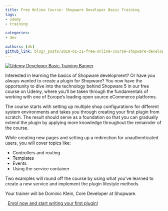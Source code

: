 ```yaml
---
title: Free Online Course: Shopware Developer Basic Training
tags:
- udemy
- training

categories:
- dev

authors: [dk]
github_link: blog/_posts/2018-01-31-free-online-course-shopware-developer-basic-training.md
---
```


[![Udemy Developer Basic Training Banner](/blog/img/udemy_dev_basic_training.jpg)](https://www.udemy.com/developer-training-basic-english)

Interested in learning the basics of Shopware development? Or have you always wanted to create a plugin for Shopware? You now have the opportunity to dive into the technology behind Shopware 5 in our free course on Udemy, where you’ll be taken through the fundamentals of working with one of Europe’s leading open source eCommerce platforms.

The course starts with setting up multiple shop configurations for different system environments and takes you through creating your first plugin from scratch. The result should serve as a foundation so that you can gradually extend the plugin by applying more knowledge throughout the remainder of the course.

While creating new pages and setting up a redirection for unauthenticated users, you will
cover topics like:

* Controllers and routing
* Templates
* Events
* Using the service container

Two examples will round off the course by using what you’ve learned to create a new service and implement the plugin lifestyle methods. 

Your trainer will be Dominic Klein, Core Developer at Shopware.

 
[Enrol now and start writing your first plugin!](https://www.udemy.com/developer-training-basic-english)
